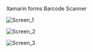 Xamarin forms Barcode Scanner

![Screen_1](https://user-images.githubusercontent.com/48187633/109191495-3d3e9280-77bc-11eb-9f76-47c5c7fd533c.jpeg)

![Screen_2](https://user-images.githubusercontent.com/48187633/109191525-462f6400-77bc-11eb-9ff8-b0a54de391f4.jpeg)

![Screen_3](https://user-images.githubusercontent.com/48187633/109191564-4def0880-77bc-11eb-8d33-463eb790ddb0.jpeg)
